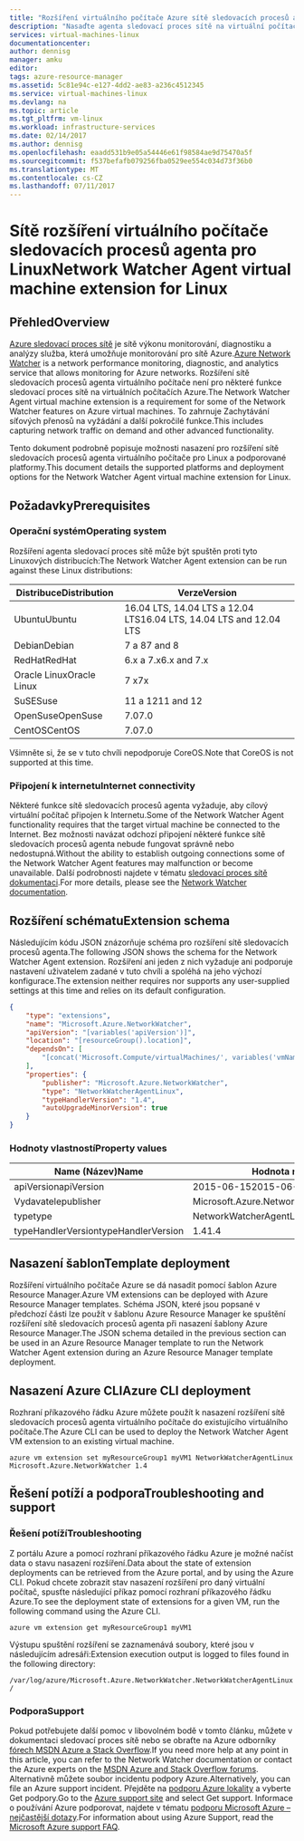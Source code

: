 ```yaml
---
title: "Rozšíření virtuálního počítače Azure sítě sledovacích procesů agenta pro Linux | Microsoft Docs"
description: "Nasaďte agenta sledovací proces sítě na virtuální počítač s Linuxem pomocí rozšíření virtuálního počítače."
services: virtual-machines-linux
documentationcenter: 
author: dennisg
manager: amku
editor: 
tags: azure-resource-manager
ms.assetid: 5c81e94c-e127-4dd2-ae83-a236c4512345
ms.service: virtual-machines-linux
ms.devlang: na
ms.topic: article
ms.tgt_pltfrm: vm-linux
ms.workload: infrastructure-services
ms.date: 02/14/2017
ms.author: dennisg
ms.openlocfilehash: eaadd531b9e05a54446e61f98584ae9d75470a5f
ms.sourcegitcommit: f537befafb079256fba0529ee554c034d73f36b0
ms.translationtype: MT
ms.contentlocale: cs-CZ
ms.lasthandoff: 07/11/2017
---
```

# <a name="network-watcher-agent-virtual-machine-extension-for-linux"></a><span data-ttu-id="053ee-103">Sítě rozšíření virtuálního počítače sledovacích procesů agenta pro Linux</span><span class="sxs-lookup"><span data-stu-id="053ee-103">Network Watcher Agent virtual machine extension for Linux</span></span>

## <a name="overview"></a><span data-ttu-id="053ee-104">Přehled</span><span class="sxs-lookup"><span data-stu-id="053ee-104">Overview</span></span>

<span data-ttu-id="053ee-105">[Azure sledovací proces sítě](https://review.docs.microsoft.com/en-us/azure/network-watcher/) je sítě výkonu monitorování, diagnostiku a analýzy služba, která umožňuje monitorování pro sítě Azure.</span><span class="sxs-lookup"><span data-stu-id="053ee-105">[Azure Network Watcher](https://review.docs.microsoft.com/en-us/azure/network-watcher/) is a network performance monitoring, diagnostic, and analytics service that allows monitoring for Azure networks.</span></span> <span data-ttu-id="053ee-106">Rozšíření sítě sledovacích procesů agenta virtuálního počítače není pro některé funkce sledovací proces sítě na virtuálních počítačích Azure.</span><span class="sxs-lookup"><span data-stu-id="053ee-106">The Network Watcher Agent virtual machine extension is a requirement for some of the Network Watcher features on Azure virtual machines.</span></span> <span data-ttu-id="053ee-107">To zahrnuje Zachytávání síťových přenosů na vyžádání a další pokročilé funkce.</span><span class="sxs-lookup"><span data-stu-id="053ee-107">This includes capturing network traffic on demand and other advanced functionality.</span></span>

<span data-ttu-id="053ee-108">Tento dokument podrobně popisuje možnosti nasazení pro rozšíření sítě sledovacích procesů agenta virtuálního počítače pro Linux a podporované platformy.</span><span class="sxs-lookup"><span data-stu-id="053ee-108">This document details the supported platforms and deployment options for the Network Watcher Agent virtual machine extension for Linux.</span></span>

## <a name="prerequisites"></a><span data-ttu-id="053ee-109">Požadavky</span><span class="sxs-lookup"><span data-stu-id="053ee-109">Prerequisites</span></span>

### <a name="operating-system"></a><span data-ttu-id="053ee-110">Operační systém</span><span class="sxs-lookup"><span data-stu-id="053ee-110">Operating system</span></span>

<span data-ttu-id="053ee-111">Rozšíření agenta sledovací proces sítě může být spuštěn proti tyto Linuxových distribucích:</span><span class="sxs-lookup"><span data-stu-id="053ee-111">The Network Watcher Agent extension can be run against these Linux distributions:</span></span>

| <span data-ttu-id="053ee-112">Distribuce</span><span class="sxs-lookup"><span data-stu-id="053ee-112">Distribution</span></span> | <span data-ttu-id="053ee-113">Verze</span><span class="sxs-lookup"><span data-stu-id="053ee-113">Version</span></span> |
|---|---|
| <span data-ttu-id="053ee-114">Ubuntu</span><span class="sxs-lookup"><span data-stu-id="053ee-114">Ubuntu</span></span> | <span data-ttu-id="053ee-115">16.04 LTS, 14.04 LTS a 12.04 LTS</span><span class="sxs-lookup"><span data-stu-id="053ee-115">16.04 LTS, 14.04 LTS and 12.04 LTS</span></span> |
| <span data-ttu-id="053ee-116">Debian</span><span class="sxs-lookup"><span data-stu-id="053ee-116">Debian</span></span> | <span data-ttu-id="053ee-117">7 a 8</span><span class="sxs-lookup"><span data-stu-id="053ee-117">7 and 8</span></span> |
| <span data-ttu-id="053ee-118">RedHat</span><span class="sxs-lookup"><span data-stu-id="053ee-118">RedHat</span></span> | <span data-ttu-id="053ee-119">6.x a 7.x</span><span class="sxs-lookup"><span data-stu-id="053ee-119">6.x and 7.x</span></span> |
| <span data-ttu-id="053ee-120">Oracle Linux</span><span class="sxs-lookup"><span data-stu-id="053ee-120">Oracle Linux</span></span> | <span data-ttu-id="053ee-121">7 x</span><span class="sxs-lookup"><span data-stu-id="053ee-121">7x</span></span> |
| <span data-ttu-id="053ee-122">SuSE</span><span class="sxs-lookup"><span data-stu-id="053ee-122">Suse</span></span> | <span data-ttu-id="053ee-123">11 a 12</span><span class="sxs-lookup"><span data-stu-id="053ee-123">11 and 12</span></span> |
| <span data-ttu-id="053ee-124">OpenSuse</span><span class="sxs-lookup"><span data-stu-id="053ee-124">OpenSuse</span></span> | <span data-ttu-id="053ee-125">7.0</span><span class="sxs-lookup"><span data-stu-id="053ee-125">7.0</span></span> |
| <span data-ttu-id="053ee-126">CentOS</span><span class="sxs-lookup"><span data-stu-id="053ee-126">CentOS</span></span> | <span data-ttu-id="053ee-127">7.0</span><span class="sxs-lookup"><span data-stu-id="053ee-127">7.0</span></span> |

<span data-ttu-id="053ee-128">Všimněte si, že se v tuto chvíli nepodporuje CoreOS.</span><span class="sxs-lookup"><span data-stu-id="053ee-128">Note that CoreOS is not supported at this time.</span></span>

### <a name="internet-connectivity"></a><span data-ttu-id="053ee-129">Připojení k internetu</span><span class="sxs-lookup"><span data-stu-id="053ee-129">Internet connectivity</span></span>

<span data-ttu-id="053ee-130">Některé funkce sítě sledovacích procesů agenta vyžaduje, aby cílový virtuální počítač připojen k Internetu.</span><span class="sxs-lookup"><span data-stu-id="053ee-130">Some of the Network Watcher Agent functionality requires that the target virtual machine be connected to the Internet.</span></span> <span data-ttu-id="053ee-131">Bez možnosti navázat odchozí připojení některé funkce sítě sledovacích procesů agenta nebude fungovat správně nebo nedostupná.</span><span class="sxs-lookup"><span data-stu-id="053ee-131">Without the ability to establish outgoing connections some of the Network Watcher Agent features may malfunction or become unavailable.</span></span> <span data-ttu-id="053ee-132">Další podrobnosti najdete v tématu [sledovací proces sítě dokumentaci](https://review.docs.microsoft.com/en-us/azure/network-watcher/).</span><span class="sxs-lookup"><span data-stu-id="053ee-132">For more details, please see the [Network Watcher documentation](https://review.docs.microsoft.com/en-us/azure/network-watcher/).</span></span>

## <a name="extension-schema"></a><span data-ttu-id="053ee-133">Rozšíření schématu</span><span class="sxs-lookup"><span data-stu-id="053ee-133">Extension schema</span></span>

<span data-ttu-id="053ee-134">Následujícím kódu JSON znázorňuje schéma pro rozšíření sítě sledovacích procesů agenta.</span><span class="sxs-lookup"><span data-stu-id="053ee-134">The following JSON shows the schema for the Network Watcher Agent extension.</span></span> <span data-ttu-id="053ee-135">Rozšíření ani jeden z nich vyžaduje ani podporuje nastavení uživatelem zadané v tuto chvíli a spoléhá na jeho výchozí konfigurace.</span><span class="sxs-lookup"><span data-stu-id="053ee-135">The extension neither requires nor supports any user-supplied settings at this time and relies on its default configuration.</span></span>

```json
{
    "type": "extensions",
    "name": "Microsoft.Azure.NetworkWatcher",
    "apiVersion": "[variables('apiVersion')]",
    "location": "[resourceGroup().location]",
    "dependsOn": [
        "[concat('Microsoft.Compute/virtualMachines/', variables('vmName'))]"
    ],
    "properties": {
        "publisher": "Microsoft.Azure.NetworkWatcher",
        "type": "NetworkWatcherAgentLinux",
        "typeHandlerVersion": "1.4",
        "autoUpgradeMinorVersion": true
    }
}
```

### <a name="property-values"></a><span data-ttu-id="053ee-136">Hodnoty vlastností</span><span class="sxs-lookup"><span data-stu-id="053ee-136">Property values</span></span>

| <span data-ttu-id="053ee-137">Name (Název)</span><span class="sxs-lookup"><span data-stu-id="053ee-137">Name</span></span> | <span data-ttu-id="053ee-138">Hodnota nebo příklad</span><span class="sxs-lookup"><span data-stu-id="053ee-138">Value / Example</span></span> |
| ---- | ---- |
| <span data-ttu-id="053ee-139">apiVersion</span><span class="sxs-lookup"><span data-stu-id="053ee-139">apiVersion</span></span> | <span data-ttu-id="053ee-140">2015-06-15</span><span class="sxs-lookup"><span data-stu-id="053ee-140">2015-06-15</span></span> |
| <span data-ttu-id="053ee-141">Vydavatele</span><span class="sxs-lookup"><span data-stu-id="053ee-141">publisher</span></span> | <span data-ttu-id="053ee-142">Microsoft.Azure.NetworkWatcher</span><span class="sxs-lookup"><span data-stu-id="053ee-142">Microsoft.Azure.NetworkWatcher</span></span> |
| <span data-ttu-id="053ee-143">type</span><span class="sxs-lookup"><span data-stu-id="053ee-143">type</span></span> | <span data-ttu-id="053ee-144">NetworkWatcherAgentLinux</span><span class="sxs-lookup"><span data-stu-id="053ee-144">NetworkWatcherAgentLinux</span></span> |
| <span data-ttu-id="053ee-145">typeHandlerVersion</span><span class="sxs-lookup"><span data-stu-id="053ee-145">typeHandlerVersion</span></span> | <span data-ttu-id="053ee-146">1.4</span><span class="sxs-lookup"><span data-stu-id="053ee-146">1.4</span></span> |

## <a name="template-deployment"></a><span data-ttu-id="053ee-147">Nasazení šablon</span><span class="sxs-lookup"><span data-stu-id="053ee-147">Template deployment</span></span>

<span data-ttu-id="053ee-148">Rozšíření virtuálního počítače Azure se dá nasadit pomocí šablon Azure Resource Manager.</span><span class="sxs-lookup"><span data-stu-id="053ee-148">Azure VM extensions can be deployed with Azure Resource Manager templates.</span></span> <span data-ttu-id="053ee-149">Schéma JSON, které jsou popsané v předchozí části lze použít v šablonu Azure Resource Manager ke spuštění rozšíření sítě sledovacích procesů agenta při nasazení šablony Azure Resource Manager.</span><span class="sxs-lookup"><span data-stu-id="053ee-149">The JSON schema detailed in the previous section can be used in an Azure Resource Manager template to run the Network Watcher Agent extension during an Azure Resource Manager template deployment.</span></span>

## <a name="azure-cli-deployment"></a><span data-ttu-id="053ee-150">Nasazení Azure CLI</span><span class="sxs-lookup"><span data-stu-id="053ee-150">Azure CLI deployment</span></span>

<span data-ttu-id="053ee-151">Rozhraní příkazového řádku Azure můžete použít k nasazení rozšíření sítě sledovacích procesů agenta virtuálního počítače do existujícího virtuálního počítače.</span><span class="sxs-lookup"><span data-stu-id="053ee-151">The Azure CLI can be used to deploy the Network Watcher Agent VM extension to an existing virtual machine.</span></span>

```azurecli
azure vm extension set myResourceGroup1 myVM1 NetworkWatcherAgentLinux Microsoft.Azure.NetworkWatcher 1.4
```

## <a name="troubleshooting-and-support"></a><span data-ttu-id="053ee-152">Řešení potíží a podpora</span><span class="sxs-lookup"><span data-stu-id="053ee-152">Troubleshooting and support</span></span>

### <a name="troubleshooting"></a><span data-ttu-id="053ee-153">Řešení potíží</span><span class="sxs-lookup"><span data-stu-id="053ee-153">Troubleshooting</span></span>

<span data-ttu-id="053ee-154">Z portálu Azure a pomocí rozhraní příkazového řádku Azure je možné načíst data o stavu nasazení rozšíření.</span><span class="sxs-lookup"><span data-stu-id="053ee-154">Data about the state of extension deployments can be retrieved from the Azure portal, and by using the Azure CLI.</span></span> <span data-ttu-id="053ee-155">Pokud chcete zobrazit stav nasazení rozšíření pro daný virtuální počítač, spusťte následující příkaz pomocí rozhraní příkazového řádku Azure.</span><span class="sxs-lookup"><span data-stu-id="053ee-155">To see the deployment state of extensions for a given VM, run the following command using the Azure CLI.</span></span>

```azurecli
azure vm extension get myResourceGroup1 myVM1
```

<span data-ttu-id="053ee-156">Výstupu spuštění rozšíření se zaznamenává soubory, které jsou v následujícím adresáři:</span><span class="sxs-lookup"><span data-stu-id="053ee-156">Extension execution output is logged to files found in the following directory:</span></span>

`
/var/log/azure/Microsoft.Azure.NetworkWatcher.NetworkWatcherAgentLinux/
`

### <a name="support"></a><span data-ttu-id="053ee-157">Podpora</span><span class="sxs-lookup"><span data-stu-id="053ee-157">Support</span></span>

<span data-ttu-id="053ee-158">Pokud potřebujete další pomoc v libovolném bodě v tomto článku, můžete v dokumentaci sledovací proces sítě nebo se obraťte na Azure odborníky [fórech MSDN Azure a Stack Overflow](https://azure.microsoft.com/en-us/support/forums/).</span><span class="sxs-lookup"><span data-stu-id="053ee-158">If you need more help at any point in this article, you can refer to the Network Watcher documentation or contact the Azure experts on the [MSDN Azure and Stack Overflow forums](https://azure.microsoft.com/en-us/support/forums/).</span></span> <span data-ttu-id="053ee-159">Alternativně můžete soubor incidentu podpory Azure.</span><span class="sxs-lookup"><span data-stu-id="053ee-159">Alternatively, you can file an Azure support incident.</span></span> <span data-ttu-id="053ee-160">Přejděte na [podporu Azure lokality](https://azure.microsoft.com/en-us/support/options/) a vyberte Get podpory.</span><span class="sxs-lookup"><span data-stu-id="053ee-160">Go to the [Azure support site](https://azure.microsoft.com/en-us/support/options/) and select Get support.</span></span> <span data-ttu-id="053ee-161">Informace o používání Azure podporovat, najdete v tématu [podporu Microsoft Azure – nejčastější dotazy](https://azure.microsoft.com/en-us/support/faq/).</span><span class="sxs-lookup"><span data-stu-id="053ee-161">For information about using Azure Support, read the [Microsoft Azure support FAQ](https://azure.microsoft.com/en-us/support/faq/).</span></span>
